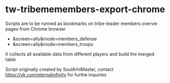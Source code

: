 # tw-tribememembers-export-chrome
Scripts are to be runned as bookmarks on tribe-leader members overvie pages from Chrome browser
* &screen=ally&mode=members_defense
* &screen=ally&mode=members_troops

It collects all available data from different players and build the merged table

Script originally created by SoulArhiMaster, contact https://vk.com/eternalinfinity for furthe inquiries
